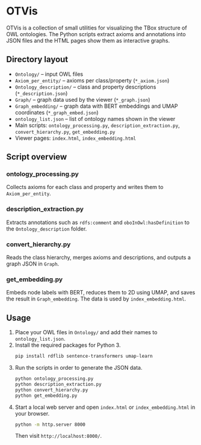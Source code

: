 # OTVis

OTVis is a collection of small utilities for visualizing the TBox structure of OWL ontologies. The Python scripts extract axioms and annotations into JSON files and the HTML pages show them as interactive graphs.

## Directory layout
- `Ontology/` – input OWL files
- `Axiom_per_entity/` – axioms per class/property (`*_axiom.json`)
- `Ontology_description/` – class and property descriptions (`*_description.json`)
- `Graph/` – graph data used by the viewer (`*_graph.json`)
- `Graph_embedding/` – graph data with BERT embeddings and UMAP coordinates (`*_graph_embed.json`)
- `ontology_list.json` – list of ontology names shown in the viewer
- Main scripts: `ontology_processing.py`, `description_extraction.py`, `convert_hierarchy.py`, `get_embedding.py`
- Viewer pages: `index.html`, `index_embedding.html`

## Script overview
### ontology_processing.py
Collects axioms for each class and property and writes them to `Axiom_per_entity`.

### description_extraction.py
Extracts annotations such as `rdfs:comment` and `oboInOwl:hasDefinition` to the `Ontology_description` folder.

### convert_hierarchy.py
Reads the class hierarchy, merges axioms and descriptions, and outputs a graph JSON in `Graph`.

### get_embedding.py
Embeds node labels with BERT, reduces them to 2D using UMAP, and saves the result in `Graph_embedding`. The data is used by `index_embedding.html`.

## Usage
1. Place your OWL files in `Ontology/` and add their names to `ontology_list.json`.
2. Install the required packages for Python 3.
   ```bash
   pip install rdflib sentence-transformers umap-learn
   ```
3. Run the scripts in order to generate the JSON data.
   ```bash
   python ontology_processing.py
   python description_extraction.py
   python convert_hierarchy.py
   python get_embedding.py
   ```
4. Start a local web server and open `index.html` or `index_embedding.html` in your browser.
   ```bash
   python -m http.server 8000
   ```
   Then visit `http://localhost:8000/`.
